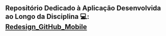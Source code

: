 ## Repositório Dedicado à Aplicação Desenvolvida ao Longo da Disciplina 💻: [Redesign_GitHub_Mobile](https://github.com/Davi-Perdigao/Redesign_GitHub_Mobile) 
